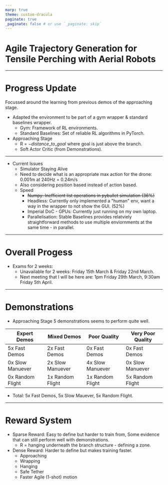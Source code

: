 ```yaml
---
marp: true
theme: custom-dracula
paginate: true
_paginate: false # or use `_paginate: skip`
---
```


# Agile Trajectory Generation for Tensile Perching with Aerial Robots

---
# Progress Update
Focussed around the learning from previous demos of the approaching stage.
- Adapted the environment to be part of a gym wrapper & standard baselines wrapper.
  - Gym: Framework of RL environments.
  - Standard Baselines: Set of reliable RL algorithms in PyTorch.
- Approaching Stage
  - R = $-distance\_to\_goal$ where goal is just above the branch.
  - Soft Actor Critic (from Demonstrations).

---
- Current Issues
  - Simulator Staying Alive
  - Need to decide what is an appropriate max action for the drone: 0.001m at 240Hz = 0.24m/s
  - Also considering position based instead of action based.
  - Speed
    - ~~Numpy: Inefficient list operations in pybullet simulation (36%)~~
    - Headless: Currently only implemented a "human" env, want a way in the wrapper to not show the GUI. (52%)
    - Imperial DoC - GPUs: Currently just running on my own laptop.
    - Parallelisation: Stable Baselines provides relatviely straightforward methods to use multiple enviornments at the same time - in parallel.

---
# Overall Progess
- Exams for 2 weeks: 
  - Unavailable for 2 weeks: Friday 15th March & Friday 22nd March.
  - Next meeting that I will be here are: 1pm Friday 29th March, 9:30am Friday 5th April.


---
# Demonstrations
- Approaching Stage 5 demonstrations seems to perform quite well.

| Expert Demos | Mixed Demos | Poor Quality | Very Poor Quality |
|----------|----------|----------|----------|
| 5x Fast Demos | 2x Fast Demos | 0x Fast Demos | 0x Fast Demos |
| 0x Slow Manuever | 2x Slow Manuever  | 4x Slow Manuever | 0x Slow Manuever |
| 0x Random Flight | 1x Random Flight | 1x Random Flight | 5x Random Flight |

- Total: 5x Fast Demos, 5x Slow Mauever, 5x Random Flight.

---
# Reward System
- Sparse Reward: Easy to define but harder to train from, Some evidence that can still perform well with demonstrations.
  - R = hanging underneath the branch structure - defining a zone.
- Dense Reward: Harder to define but makes training faster.
  - Approaching
  - Wrapping
  - Hanging
  - Safe Tether
  - Faster Agile (1-shot) motion